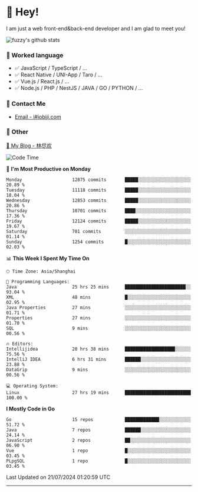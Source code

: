 # 👋 Hey!

I am just a web front-end&back-end developer and I am glad to meet you!

![fuzzy's github stats](https://github-readme-stats.vercel.app/api?username=JaydenForYou&&show_icons=true&&title_color=1abc9c&&icon_color=1abc9c)


### 📝 Worked language

- ✅ JavaScript / TypeScript / ...
- ✅ React Native / UNI-App / Taro / ...
- ✅ Vue.js / React.js / ...
- ✅ Node.js / PHP / NestJS / JAVA / GO / PYTHON / ...

### 📮 Contact Me

- [Email - i#iobiji.com](mailto:i@iobiji.com)


### 🤪 Other

[📌 My Blog - 林尽欢](https://iobiji.com)

<!--START_SECTION:waka-->
![Code Time](http://img.shields.io/badge/Code%20Time-849%20hrs%2014%20mins-blue)

📅 **I'm Most Productive on Monday** 

```text
Monday                   12875 commits       █████░░░░░░░░░░░░░░░░░░░░   20.89 % 
Tuesday                  11118 commits       █████░░░░░░░░░░░░░░░░░░░░   18.04 % 
Wednesday                12853 commits       █████░░░░░░░░░░░░░░░░░░░░   20.86 % 
Thursday                 10701 commits       ████░░░░░░░░░░░░░░░░░░░░░   17.36 % 
Friday                   12124 commits       █████░░░░░░░░░░░░░░░░░░░░   19.67 % 
Saturday                 701 commits         ░░░░░░░░░░░░░░░░░░░░░░░░░   01.14 % 
Sunday                   1254 commits        █░░░░░░░░░░░░░░░░░░░░░░░░   02.03 % 
```


📊 **This Week I Spent My Time On** 

```text
🕑︎ Time Zone: Asia/Shanghai

💬 Programming Languages: 
Java                     25 hrs 25 mins      ███████████████████████░░   93.04 % 
XML                      48 mins             █░░░░░░░░░░░░░░░░░░░░░░░░   02.95 % 
Java Properties          27 mins             ░░░░░░░░░░░░░░░░░░░░░░░░░   01.71 % 
Properties               27 mins             ░░░░░░░░░░░░░░░░░░░░░░░░░   01.70 % 
SQL                      9 mins              ░░░░░░░░░░░░░░░░░░░░░░░░░   00.56 % 

🔥 Editors: 
Intellijidea             20 hrs 38 mins      ███████████████████░░░░░░   75.56 % 
IntelliJ IDEA            6 hrs 31 mins       ██████░░░░░░░░░░░░░░░░░░░   23.88 % 
DataGrip                 9 mins              ░░░░░░░░░░░░░░░░░░░░░░░░░   00.56 % 

💻 Operating System: 
Linux                    27 hrs 19 mins      █████████████████████████   100.00 % 
```

**I Mostly Code in Go** 

```text
Go                       15 repos            █████████████░░░░░░░░░░░░   51.72 % 
Java                     7 repos             ██████░░░░░░░░░░░░░░░░░░░   24.14 % 
JavaScript               2 repos             ██░░░░░░░░░░░░░░░░░░░░░░░   06.90 % 
Vue                      1 repo              █░░░░░░░░░░░░░░░░░░░░░░░░   03.45 % 
PLpgSQL                  1 repo              █░░░░░░░░░░░░░░░░░░░░░░░░   03.45 % 
```




 Last Updated on 21/07/2024 01:20:59 UTC
<!--END_SECTION:waka-->
---
